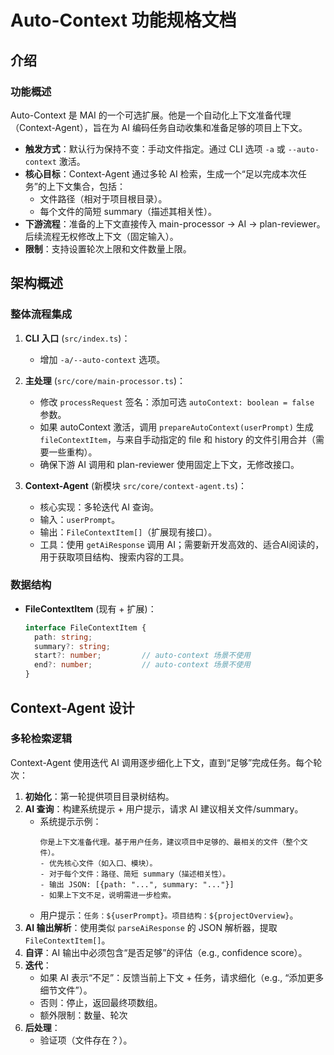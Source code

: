 # Auto-Context 功能规格文档

## 介绍

### 功能概述
Auto-Context 是 MAI 的一个可选扩展。他是一个自动化上下文准备代理（Context-Agent），旨在为 AI 编码任务自动收集和准备足够的项目上下文。

- **触发方式**：默认行为保持不变：手动文件指定。通过 CLI 选项 `-a` 或 `--auto-context` 激活。
- **核心目标**：Context-Agent 通过多轮 AI 检索，生成一个“足以完成本次任务”的上下文集合，包括：
  - 文件路径（相对于项目根目录）。
  - 每个文件的简短 summary（描述其相关性）。
- **下游流程**：准备的上下文直接传入 main-processor → AI → plan-reviewer。后续流程无权修改上下文（固定输入）。
- **限制**：支持设置轮次上限和文件数量上限。

## 架构概述

### 整体流程集成
1. **CLI 入口** (`src/index.ts`)：
   - 增加 `-a/--auto-context` 选项。

2. **主处理** (`src/core/main-processor.ts`)：
   - 修改 `processRequest` 签名：添加可选 `autoContext: boolean = false` 参数。
   - 如果 autoContext 激活，调用 `prepareAutoContext(userPrompt)` 生成 `fileContextItem`，与来自手动指定的 file 和 history 的文件引用合并（需要一些重构）。
   - 确保下游 AI 调用和 plan-reviewer 使用固定上下文，无修改接口。

3. **Context-Agent** (新模块 `src/core/context-agent.ts`)：
   - 核心实现：多轮迭代 AI 查询。
   - 输入：`userPrompt`。
   - 输出：`FileContextItem[]`（扩展现有接口）。
   - 工具：使用 `getAiResponse` 调用 AI；需要新开发高效的、适合AI阅读的，用于获取项目结构、搜索内容的工具。

### 数据结构
- **FileContextItem** (现有 + 扩展)：
  ```typescript
  interface FileContextItem {
    path: string;
    summary?: string;
    start?: number;         // auto-context 场景不使用
    end?: number;           // auto-context 场景不使用
  }
  ```

## Context-Agent 设计

### 多轮检索逻辑
Context-Agent 使用迭代 AI 调用逐步细化上下文，直到“足够”完成任务。每个轮次：
1. **初始化**：第一轮提供项目目录树结构。
2. **AI 查询**：构建系统提示 + 用户提示，请求 AI 建议相关文件/summary。
   - 系统提示示例：
     ```
     你是上下文准备代理。基于用户任务，建议项目中足够的、最相关的文件（整个文件）。
     - 优先核心文件（如入口、模块）。
     - 对于每个文件：路径、简短 summary（描述相关性）。
     - 输出 JSON: [{path: "...", summary: "..."}]
     - 如果上下文不足，说明需进一步检索。
     ```
   - 用户提示：`任务：${userPrompt}。项目结构：${projectOverview}`。
3. **AI 输出解析**：使用类似 `parseAiResponse` 的 JSON 解析器，提取 `FileContextItem[]`。
4. **自评**：AI 输出中必须包含“是否足够”的评估（e.g., confidence score）。
5. **迭代**：
   - 如果 AI 表示“不足”：反馈当前上下文 + 任务，请求细化（e.g., “添加更多细节文件”）。
   - 否则：停止，返回最终项数组。
   - 额外限制：数量、轮次
6. **后处理**：
   - 验证项（文件存在？）。